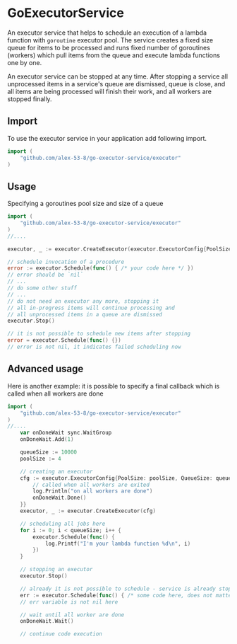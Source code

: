 # GoExecutorService

An executor service that helps to schedule an execution of a lambda function with `goroutine` executor pool.
The service creates a fixed size queue for items to be processed and runs fixed number of goroutines (workers) 
which pull items from the queue and execute lambda functions one by one.

An executor service can be stopped at any time. After stopping a service all unprocessed items in a service's queue are dismissed, queue is close, and all items are being processed will finish their work, and all workers are stopped finally.

## Import

To use the executor service in your application add following import.

```go
import (
	"github.com/alex-53-8/go-executor-service/executor"
)
```

## Usage

Specifying a goroutines pool size and size of a queue

```go
import (
	"github.com/alex-53-8/go-executor-service/executor"
)
//....

executor, _ := executor.CreateExecutor(executor.ExecutorConfig{PoolSize: 4, QueueSize: 100})

// schedule invocation of a procedure
error := executor.Schedule(func() { /* your code here */ })
// error should be `nil`
// ...
// do some other stuff
// ...
// do not need an executor any more, stopping it
// all in-progress items will continue processing and
// all unprocessed items in a queue are dismissed
executor.Stop()

// it is not possible to schedule new items after stopping
error = executor.Schedule(func() {})
// error is not nil, it indicates failed scheduling now
```

## Advanced usage

Here is another example: it is possible to specify a final callback which is called when all workers are done

```go
import (
	"github.com/alex-53-8/go-executor-service/executor"
)
//....
	var onDoneWait sync.WaitGroup
	onDoneWait.Add(1)

	queueSize := 10000
	poolSize := 4

	// creating an executor
	cfg := executor.ExecutorConfig{PoolSize: poolSize, QueueSize: queueSize, OnAllWorkersStopped: func() {
		// called when all workers are exited
		log.Println("on all workers are done")
		onDoneWait.Done()
	}}
	executor, _ := executor.CreateExecutor(cfg)

	// scheduling all jobs here
	for i := 0; i < queueSize; i++ {
		executor.Schedule(func() {
			log.Printf("I'm your lambda function %d\n", i)
		})
	}

	// stopping an executor
	executor.Stop()

	// already it is not possible to schedule - service is already stopped
	err := executor.Schedule(func() { /* some code here, does not matter - it will be executed*/ })
	// err variable is not nil here

	// wait until all worker are done
	onDoneWait.Wait()

    // continue code execution
```
